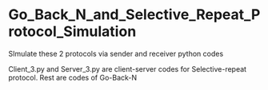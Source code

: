 # Go_Back_N_and_Selective_Repeat_Protocol_Simulation
SImulate these 2 protocols via sender and receiver python codes

Client_3.py and Server_3.py are client-server codes for Selective-repeat protocol. Rest are codes of Go-Back-N
